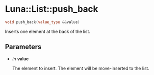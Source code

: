 # Luna::List::push_back

```c++
void push_back(value_type &&value)
```

Inserts one element at the back of the list. 



## Parameters
* *in* **value**

    The element to insert. The element will be move-inserted to the list. 

